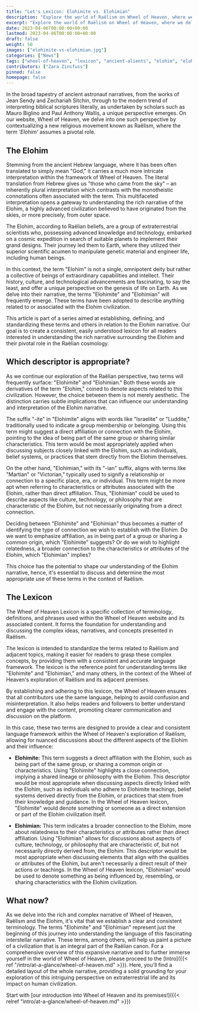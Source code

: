 ```yaml
---
title: "Let's Lexicon: Elohimite vs. Elohimian"
description: "Explore the world of Raëlism on Wheel of Heaven, where we delve into the meanings of terms like 'Elohimite' and 'Elohimian.' Discover the nuances of these key terms in our lexicon, helping to unravel the intricate narrative of the Elohim civilization."
excerpt: "Explore the world of Raëlism on Wheel of Heaven, where we delve into the meanings of terms like 'Elohimite' and 'Elohimian.' Discover the nuances of these key terms in our lexicon, helping to unravel the intricate narrative of the Elohim civilization."
date: 2023-04-06T00:00:00+00:00
lastmod: 2023-04-06T00:00:00+00:00
draft: false
weight: 50
images: ["elohimite-vs-elohimian.jpg"]
categories: ["News"]
tags: ["wheel-of-heaven", "lexicon", "ancient-alients", "elohim", "elohimite", "raëlism"]
contributors: ["Zara Zinsfuss"]
pinned: false
homepage: false
---
```


In the broad tapestry of ancient astronaut narratives, from the works of Jean Sendy and Zechariah Sitchin, through to the modern trend of interpreting biblical scriptures literally, as undertaken by scholars such as Mauro Biglino and Paul Anthony Wallis, a unique perspective emerges. On our website, Wheel of Heaven, we delve into one such perspective by contextualizing a new religious movement known as Raëlism, where the term _'Elohim'_ assumes a pivotal role.

## The Elohim

Stemming from the ancient Hebrew language, where it has been often translated to simply mean "God," it carries a much more intricate interpretation within the framework of Wheel of Heaven. The literal translation from Hebrew gives us "those who came from the sky" – an inherently plural interpretation which contrasts with the monotheistic connotations often associated with the term. This multifaceted interpretation opens a gateway to understanding the rich narrative of the Elohim, a highly advanced civilization believed to have originated from the skies, or more precisely, from outer space.

The Elohim, according to Raëlian beliefs, are a group of extraterrestrial scientists who, possessing advanced knowledge and technology, embarked on a cosmic expedition in search of suitable planets to implement their grand designs. Their journey led them to Earth, where they utilized their superior scientific acumen to manipulate genetic material and engineer life, including human beings.

In this context, the term "Elohim" is not a single, omnipotent deity but rather a collective of beings of extraordinary capabilities and intellect. Their history, culture, and technological advancements are fascinating, to say the least, and offer a unique perspective on the genesis of life on Earth. As we delve into their narrative, the terms "Elohimite" and "Elohimian" will frequently emerge. These terms have been adopted to describe anything related to or associated with the Elohim civilization.

This article is part of a series aimed at establishing, defining, and standardizing these terms and others in relation to the Elohim narrative. Our goal is to create a consistent, easily understood lexicon for all readers interested in understanding the rich narrative surrounding the Elohim and their pivotal role in the Raëlian cosmology.

## Which descriptor is appropriate?

As we continue our exploration of the Raëlian perspective, two terms will frequently surface: "Elohimite" and "Elohimian." Both these words are derivatives of the term "Elohim," coined to denote aspects related to this civilization. However, the choice between them is not merely aesthetic. The distinction carries subtle implications that can influence our understanding and interpretation of the Elohim narrative.

The suffix "-ite" in "Elohimite" aligns with words like "Israelite" or "Luddite," traditionally used to indicate a group membership or belonging. Using this term might suggest a direct affiliation or connection with the Elohim, pointing to the idea of being part of the same group or sharing similar characteristics. This term would be most appropriately applied when discussing subjects closely linked with the Elohim, such as individuals, belief systems, or practices that stem directly from the Elohim themselves.

On the other hand, "Elohimian," with its "-ian" suffix, aligns with terms like "Martian" or "Victorian," typically used to signify a relationship or connection to a specific place, era, or individual. This term might be more apt when referring to characteristics or attributes associated with the Elohim, rather than direct affiliation. Thus, "Elohimian" could be used to describe aspects like culture, technology, or philosophy that are characteristic of the Elohim, but not necessarily originating from a direct connection.

Deciding between "Elohimite" and "Elohimian" thus becomes a matter of identifying the type of connection we wish to establish with the Elohim. Do we want to emphasize affiliation, as in being part of a group or sharing a common origin, which "Elohimite" suggests? Or do we wish to highlight relatedness, a broader connection to the characteristics or attributes of the Elohim, which "Elohimian" implies?

This choice has the potential to shape our understanding of the Elohim narrative, hence, it's essential to discuss and determine the most appropriate use of these terms in the context of Raëlism.

## The Lexicon

The Wheel of Heaven Lexicon is a specific collection of terminology, definitions, and phrases used within the Wheel of Heaven website and its associated content. It forms the foundation for understanding and discussing the complex ideas, narratives, and concepts presented in Raëlism.

The lexicon is intended to standardize the terms related to Raëlism and adjacent topics, making it easier for readers to grasp these complex concepts, by providing them with a consistent and accurate language framework. The lexicon is the reference point for understanding terms like "Elohimite" and "Elohimian," and many others, in the context of the Wheel of Heaven's exploration of Raëlism and its adjacent premises.

By establishing and adhering to this lexicon, the Wheel of Heaven ensures that all contributors use the same language, helping to avoid confusion and misinterpretation. It also helps readers and followers to better understand and engage with the content, promoting clearer communication and discussion on the platform.

In this case, these two terms are designed to provide a clear and consistent language framework within the Wheel of Heaven's exploration of Raëlism, allowing for nuanced discussions about the different aspects of the Elohim and their influence:

- **Elohimite:** This term suggests a direct affiliation with the Elohim, such as being part of the same group, or sharing a common origin or characteristics. Using "Elohimite" highlights a close connection, implying a shared lineage or philosophy with the Elohim. This descriptor would be most appropriate when discussing aspects directly linked with the Elohim, such as individuals who adhere to Elohimite teachings, belief systems derived directly from the Elohim, or practices that stem from their knowledge and guidance. In the Wheel of Heaven lexicon, "Elohimite" would denote something or someone as a direct extension or part of the Elohim civilization itself.

- **Elohimian:** This term indicates a broader connection to the Elohim, more about relatedness to their characteristics or attributes rather than direct affiliation. Using "Elohimian" allows for discussions about aspects of culture, technology, or philosophy that are characteristic of, but not necessarily directly derived from, the Elohim. This descriptor would be most appropriate when discussing elements that align with the qualities or attributes of the Elohim, but aren't necessarily a direct result of their actions or teachings. In the Wheel of Heaven lexicon, "Elohimian" would be used to denote something as being influenced by, resembling, or sharing characteristics with the Elohim civilization.

## What now?

As we delve into the rich and complex narrative of Wheel of Heaven, Raëlism and the Elohim, it's vital that we establish a clear and consistent terminology. The terms "Elohimite" and "Elohimian" represent just the beginning of this journey into understanding the language of this fascinating interstellar narrative. These terms, among others, will help us paint a picture of a civilization that is an integral part of the Raëlian canon. For a comprehensive overview of this expansive narrative and to further immerse yourself in the world of Wheel of Heaven, please proceed to the [Intro]({{< ref "/intro/at-a-glance/wheel-of-heaven.md" >}}). Here, you'll find a detailed layout of the whole narrative, providing a solid grounding for your exploration of this intriguing perspective on extraterrestrial life and its impact on human civilization.

Start with [our introduction into Wheel of Heaven and its premises!]({{< relref "intro/at-a-glance/wheel-of-heaven.md" >}})</br>
